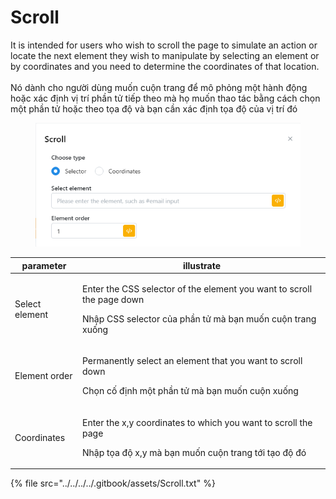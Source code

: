 # Scroll

It is intended for users who wish to scroll the page to simulate an action or locate the next element they wish to manipulate by selecting an element or by coordinates and you need to determine the coordinates of that location.\
\
Nó dành cho người dùng muốn cuộn trang để mô phỏng một hành động hoặc xác định vị trí phần tử tiếp theo mà họ muốn thao tác bằng cách chọn một phần tử hoặc theo tọa độ và bạn cần xác định tọa độ của vị trí đó

<figure><img src="../../../../.gitbook/assets/Scroll.png" alt=""><figcaption></figcaption></figure>

| parameter      | illustrate                                                                                                                                            |
| -------------- | ----------------------------------------------------------------------------------------------------------------------------------------------------- |
| Select element | <p>Enter the CSS selector of the element you want to scroll the page down</p><p></p><p>Nhập CSS selector của phần tử mà bạn muốn cuộn trang xuống</p> |
| Element order  | <p>Permanently select an element that you want to scroll down</p><p></p><p>Chọn cố định một phần tử mà bạn muốn cuộn xuống</p>                        |
| Coordinates    | <p>Enter the x,y coordinates to which you want to scroll the page</p><p></p><p>Nhập tọa độ x,y mà bạn muốn cuộn trang tới tạo độ đó</p>               |

{% file src="../../../../.gitbook/assets/Scroll.txt" %}
